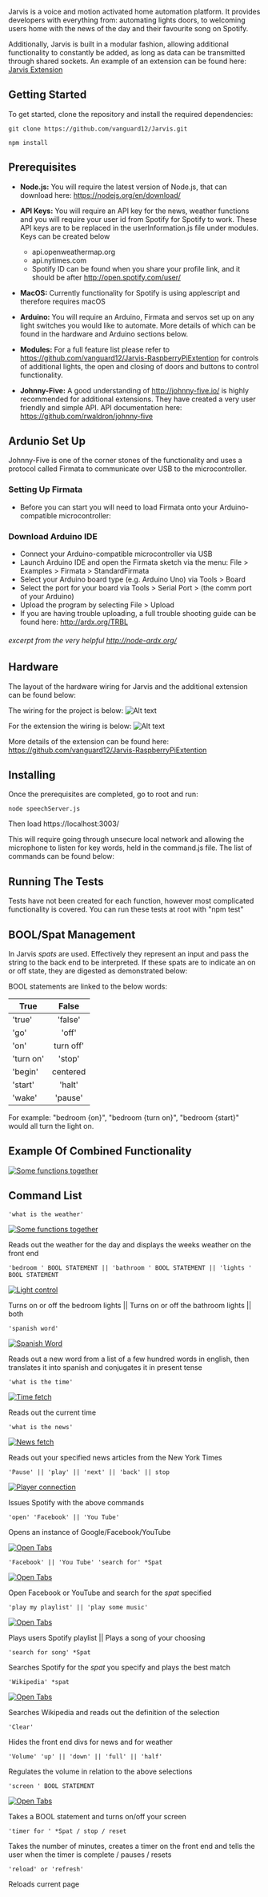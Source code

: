 
Jarvis is a voice and motion activated home automation platform. It provides developers with everything from: automating lights doors, to welcoming users home with the news of the day and their favourite song on Spotify.

Additionally, Jarvis is built in a modular fashion, allowing additional functionality to constantly be added, as long as data can be transmitted through shared sockets. An example of an extension can be found here: [Jarvis Extension](https://github.com/vanguard12/Jarvis-RaspberryPiExtention)

## Getting Started


To get started, clone the repository and install the required dependencies:

```
git clone https://github.com/vanguard12/Jarvis.git

npm install
```

## Prerequisites

- **Node.js:** You will require the latest version of Node.js, that can download here: https://nodejs.org/en/download/

- **API Keys:** You will require an API key for the news, weather functions and you will require your user id from Spotify for Spotify to work. These API keys are to be replaced in the userInformation.js file under modules. Keys can be created below
  - api.openweathermap.org
  - api.nytimes.com
  - Spotify ID can be found when you share your profile link, and it should be after http://open.spotify.com/user/

- **MacOS:** Currently functionality for Spotify is using applescript and therefore requires macOS

- **Arduino:** You will require an Arduino, Firmata and servos set up on any light switches you would like to automate. More details of which can be found in the hardware and Arduino sections below. 

- **Modules:** For a full feature list please refer to https://github.com/vanguard12/Jarvis-RaspberryPiExtention for controls of additional lights, the open and closing of doors and buttons to control functionality.

- **Johnny-Five:** A good understanding of http://johnny-five.io/ is highly recommended for additional extensions. They have created a very user friendly and simple API. API documentation here: https://github.com/rwaldron/johnny-five


## Ardunio Set Up 

Johnny-Five is one of the corner stones of the functionality and uses a protocol called Firmata to communicate over USB to the microcontroller.

### Setting Up Firmata

- Before you can start you will need to load Firmata onto your Arduino-compatible microcontroller:

### Download Arduino IDE

- Connect your Arduino-compatible microcontroller via USB
- Launch Arduino IDE and open the Firmata sketch via the menu: File > Examples > Firmata > StandardFirmata
- Select your Arduino board type (e.g. Arduino Uno) via Tools > Board
- Select the port for your board via Tools > Serial Port > (the comm port of your Arduino)
- Upload the program by selecting File > Upload
- If you are having trouble uploading, a full trouble shooting guide can be found here: http://ardx.org/TRBL

###### excerpt from the very helpful http://node-ardx.org/

## Hardware

The layout of the hardware wiring for Jarvis and the additional extension can be found below:

The wiring for the project is below:
![Alt text](public/images/jarvis_hardware.jpg?raw=true "Fritzing version of hardware set up")

For the extension the wiring is below: 
![Alt text](https://raw.githubusercontent.com/vanguard12/Jarvis-RaspberryPiExtention/master/images/piServer.jpg?raw=true "Fritzing version of hardware set up")

More details of the extension can be found here: https://github.com/vanguard12/Jarvis-RaspberryPiExtention


## Installing

Once the prerequisites are completed, go to root and run:

```
node speechServer.js
```

Then load https://localhost:3003/

This will require going through unsecure local network and allowing the microphone to listen for key words, held in the command.js file. The list of commands can be found below:


## Running The Tests

Tests have not been created for each function, however most complicated functionality is covered. You can run these tests at root with "npm test"


## BOOL/Spat Management

In Jarvis *spats* are used. Effectively they represent an input and pass the string to the back end to be interpreted. If these spats are to indicate an on or off state, they are digested as demonstrated below:

BOOL statements are linked to the below words: 


| True        | False       |    
| ------------|:-----------:|
| 'true'      | 'false'     |
| 'go'        | 'off'       |
| 'on'        | turn off'   |
| 'turn on'   | 'stop'      |
| 'begin'     | centered    |
| 'start'     | 'halt'      |
| 'wake'      | 'pause'     |


For example: "bedroom {on}", "bedroom {turn on}", "bedroom {start}" would all turn the light on.


## Example Of Combined Functionality

[![Some functions together](https://img.youtube.com/vi/FZidrpRyMmw/0.jpg)](http://www.youtube.com/watch?v=FZidrpRyMmw)



## Command List

```
'what is the weather'
```
[![Some functions together](https://img.youtube.com/vi/MQJssPOCcvs/0.jpg)](http://www.youtube.com/watch?v=MQJssPOCcvs)

Reads out the weather for the day and displays the weeks weather on the front end 

```
'bedroom ' BOOL STATEMENT || 'bathroom ' BOOL STATEMENT || 'lights ' BOOL STATEMENT
```
[![Light control](https://img.youtube.com/vi/vsF7BOcIcHc/0.jpg)](http://www.youtube.com/watch?v=vsF7BOcIcHc)

Turns on or off the bedroom lights || Turns on or off the bathroom lights || both

```
'spanish word'
```
[![Spanish Word](https://img.youtube.com/vi/putezPJB2xE/0.jpg)](http://www.youtube.com/watch?v=putezPJB2xE)


Reads out a new word from a list of a few hundred words in english, then translates it into spanish and conjugates it in present tense

```
'what is the time'
```
[![Time fetch](https://img.youtube.com/vi/l_4Bto7Jdp8/0.jpg)](http://www.youtube.com/watch?v=l_4Bto7Jdp8)

Reads out the current time

```
'what is the news'
```
[![News fetch](https://img.youtube.com/vi/PFzltRlG_b4/0.jpg)](http://www.youtube.com/watch?v=PFzltRlG_b4)

Reads out your specified news articles from the New York Times

```
'Pause' || 'play' || 'next' || 'back' || stop
```
[![Player connection](https://img.youtube.com/vi/-jOhSzYSmdE/0.jpg)](https://www.youtube.com/watch?v=-jOhSzYSmdE)

Issues Spotify with the above commands

```
'open' 'Facebook' || 'You Tube'
```
Opens an instance of Google/Facebook/YouTube

[![Open Tabs](https://img.youtube.com/vi/LHDqOTiI6ZI/0.jpg)](http://www.youtube.com/watch?v=LHDqOTiI6ZI)

```
'Facebook' || 'You Tube' 'search for' *Spat
```
[![Open Tabs](https://img.youtube.com/vi/bTU4utSTPNY/0.jpg)](http://www.youtube.com/watch?v=bTU4utSTPNY)

Open Facebook or YouTube and search for the *spat* specified

```
'play my playlist' || 'play some music'
```
[![Open Tabs](https://img.youtube.com/vi/-WgycpPOQEc/0.jpg)](http://www.youtube.com/watch?v=-WgycpPOQEc)

Plays users Spotify playlist || Plays a song of your choosing

```
'search for song' *Spat
```
Searches Spotify for the *spat* you specify and plays the best match

```
'Wikipedia' *spat
```
[![Open Tabs](https://img.youtube.com/vi/B4qq65lz-rE/0.jpg)](http://www.youtube.com/watch?v=B4qq65lz-rE)

Searches Wikipedia and reads out the definition of the selection

```
'Clear' 
```
Hides the front end divs for news and for weather

```
'Volume' 'up' || 'down' || 'full' || 'half' 
```
Regulates the volume in relation to the above selections

```
'screen ' BOOL STATEMENT
```
[![Open Tabs](https://img.youtube.com/vi/g7o9jGtsu0o/0.jpg)](http://www.youtube.com/watch?v=g7o9jGtsu0o)

Takes a BOOL statement and turns on/off your screen

```
'timer for ' *Spat / stop / reset
```
Takes the number of minutes, creates a timer on the front end and tells the user when the timer is complete / pauses / resets

```
'reload' or 'refresh'
```
Reloads current page







